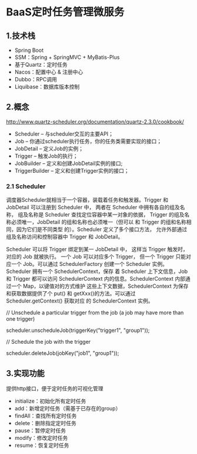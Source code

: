 # BaaS定时任务管理微服务

## 1.技术栈

+ Spring Boot
+ SSM：Spring + SpringMVC + MyBatis-Plus
+ 基于Quartz：定时任务
+ Nacos：配置中心 & 注册中心
+ Dubbo：RPC调用
+ Liquibase：数据库版本控制

## 2.概念

http://www.quartz-scheduler.org/documentation/quartz-2.3.0/cookbook/

+ Scheduler – 与scheduler交互的主要API；
+ Job – 你通过scheduler执行任务，你的任务类需要实现的接口；
+ JobDetail – 定义Job的实例；
+ Trigger – 触发Job的执行；
+ JobBuilder – 定义和创建JobDetail实例的接口;
+ TriggerBuilder – 定义和创建Trigger实例的接口；

### 2.1 Scheduler

调度器Scheduler就相当于一个容器，装载着任务和触发器。Trigger 和 JobDetail 可以注册到
Scheduler 中， 两者在 Scheduler 中拥有各自的组及名称， 组及名称是 Scheduler
查找定位容器中某一对象的依据， Trigger 的组及名称必须唯一，JobDetail 的组和名称也必须唯一（但可以
和 Trigger 的组和名称相同，因为它们是不同类型 的）。Scheduler 定义了多个接口方法，
允许外部通过组及名称访问和控制容器中 Trigger 和 JobDetail。

Scheduler 可以将 Trigger 绑定到某一 JobDetail 中， 这样当 Trigger 触发时， 对应的 Job 就被执行。 一个 Job 可以对应多个 Trigger，
但一个 Trigger 只能对应一个 Job。可以通过 SchedulerFactory 创建一个 Scheduler 实例。Scheduler 拥有一个 SchedulerContext，保存
着 Scheduler 上下文信息，Job 和 Trigger 都可以访问 SchedulerContext 内的信息。SchedulerContext 内部通过一个 Map，以键值对的方式维护
这些上下文数据，SchedulerContext 为保存和获取数据提供了个 put() 和 getXxx()的方法。可以通过 Scheduler.getContext() 获取对应
的 SchedulerContext 实例。

// Unschedule a particular trigger from the job (a job may have more than one trigger)

scheduler.unscheduleJob(triggerKey("trigger1", "group1"));

// Schedule the job with the trigger

scheduler.deleteJob(jobKey("job1", "group1"));

## 3.实现功能
提供http接口，便于定时任务的可视化管理
+ initialize：初始化所有定时任务
+ add：新增定时任务（需基于已存在的group）
+ findAll：查找所有定时任务
+ delete：删除指定定时任务
+ pause：暂停定时任务
+ modify：修改定时任务
+ resume：恢复定时任务

